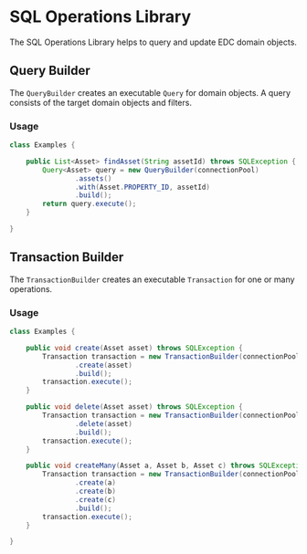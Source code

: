 # SQL Operations Library

The SQL Operations Library helps to query and update EDC domain objects.

## Query Builder

The `QueryBuilder` creates an executable `Query` for domain objects. A query consists of the target domain objects and
filters.

### Usage

```java
class Examples {

    public List<Asset> findAsset(String assetId) throws SQLException {
        Query<Asset> query = new QueryBuilder(connectionPool)
                .assets()
                .with(Asset.PROPERTY_ID, assetId)
                .build();
        return query.execute();
    }

}
```

## Transaction Builder

The `TransactionBuilder` creates an executable `Transaction` for one or many operations.

### Usage

```java
class Examples {

    public void create(Asset asset) throws SQLException {
        Transaction transaction = new TransactionBuilder(connectionPool)
                .create(asset)
                .build();
        transaction.execute();
    }

    public void delete(Asset asset) throws SQLException {
        Transaction transaction = new TransactionBuilder(connectionPool)
                .delete(asset)
                .build();
        transaction.execute();
    }

    public void createMany(Asset a, Asset b, Asset c) throws SQLException {
        Transaction transaction = new TransactionBuilder(connectionPool)
                .create(a)
                .create(b)
                .create(c)
                .build();
        transaction.execute();
    }

}
```